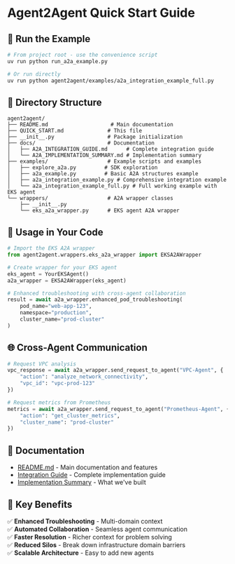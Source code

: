 # Agent2Agent Quick Start Guide

## 🚀 Run the Example

```bash
# From project root - use the convenience script
uv run python run_a2a_example.py

# Or run directly
uv run python agent2agent/examples/a2a_integration_example_full.py
```

## 📁 Directory Structure

```
agent2agent/
├── README.md                    # Main documentation
├── QUICK_START.md              # This file
├── __init__.py                 # Package initialization
├── docs/                       # Documentation
│   ├── A2A_INTEGRATION_GUIDE.md      # Complete integration guide
│   └── A2A_IMPLEMENTATION_SUMMARY.md # Implementation summary
├── examples/                   # Example scripts and examples
│   ├── explore_a2a.py         # SDK exploration
│   ├── a2a_example.py         # Basic A2A structures example
│   ├── a2a_integration_example.py # Comprehensive integration example
│   └── a2a_integration_example_full.py # Full working example with EKS agent
└── wrappers/                   # A2A wrapper classes
    ├── __init__.py
    └── eks_a2a_wrapper.py      # EKS agent A2A wrapper
```

## 🔧 Usage in Your Code

```python
# Import the EKS A2A wrapper
from agent2agent.wrappers.eks_a2a_wrapper import EKSA2AWrapper

# Create wrapper for your EKS agent
eks_agent = YourEKSAgent()
a2a_wrapper = EKSA2AWrapper(eks_agent)

# Enhanced troubleshooting with cross-agent collaboration
result = await a2a_wrapper.enhanced_pod_troubleshooting(
    pod_name="web-app-123",
    namespace="production", 
    cluster_name="prod-cluster"
)
```

## 🌐 Cross-Agent Communication

```python
# Request VPC analysis
vpc_response = await a2a_wrapper.send_request_to_agent("VPC-Agent", {
    "action": "analyze_network_connectivity",
    "vpc_id": "vpc-prod-123"
})

# Request metrics from Prometheus
metrics = await a2a_wrapper.send_request_to_agent("Prometheus-Agent", {
    "action": "get_cluster_metrics",
    "cluster_name": "prod-cluster"
})
```

## 📖 Documentation

- [README.md](README.md) - Main documentation and features
- [Integration Guide](docs/A2A_INTEGRATION_GUIDE.md) - Complete implementation guide
- [Implementation Summary](docs/A2A_IMPLEMENTATION_SUMMARY.md) - What we've built

## 🎯 Key Benefits

✅ **Enhanced Troubleshooting** - Multi-domain context  
✅ **Automated Collaboration** - Seamless agent communication  
✅ **Faster Resolution** - Richer context for problem solving  
✅ **Reduced Silos** - Break down infrastructure domain barriers  
✅ **Scalable Architecture** - Easy to add new agents